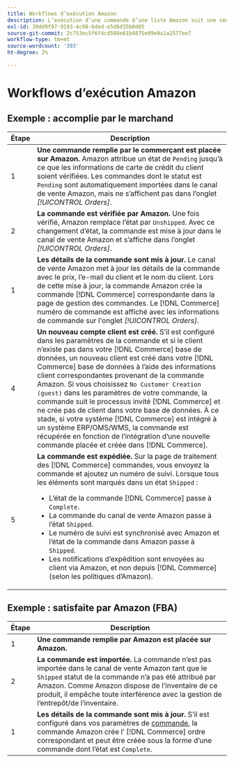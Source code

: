 ```yaml
---
title: Workflows d’exécution Amazon
description: L’exécution d’une commande d’une liste Amazon suit une séquence spécifique, de l’envoi de la commande à l’expédition.
exl-id: 30dd9f97-9193-4c98-bded-e5d8d35b0d05
source-git-commit: 2c753ec5f6f4cd509e61b4875e09e9a1a2577ee7
workflow-type: tm+mt
source-wordcount: '393'
ht-degree: 2%

---
```


# Workflows d’exécution Amazon

## Exemple : accomplie par le marchand

| Étape | Description |
|----|----|
| 1 | **Une commande remplie par le commerçant est placée sur Amazon.** Amazon attribue un état de  `Pending` jusqu’à ce que les informations de carte de crédit du client soient vérifiées. Les commandes dont le statut est `Pending` sont automatiquement importées dans le canal de vente Amazon, mais ne s’affichent pas dans l’onglet _[!UICONTROL Orders]_. |
| 2 | **La commande est vérifiée par Amazon.** Une fois vérifié, Amazon remplace l’état par  `Unshipped`. Avec ce changement d’état, la commande est mise à jour dans le canal de vente Amazon et s’affiche dans l’onglet _[!UICONTROL Orders]_. |
| 1 | **Les détails de la commande sont mis à jour.** Le canal de vente Amazon met à jour les détails de la commande avec le prix, l’e-mail du client et le nom du client. Lors de cette mise à jour, la commande Amazon crée la commande [!DNL Commerce] correspondante dans la page de gestion des commandes. Le [!DNL Commerce] numéro de commande est affiché avec les informations de commande sur l&#39;onglet _[!UICONTROL Orders]_. |
| 4 | **Un nouveau compte client est créé.** S’il est configuré dans les paramètres de la commande et si le client n’existe pas dans votre  [!DNL Commerce] base de données, un nouveau client est créé dans votre  [!DNL Commerce] base de données à l’aide des informations client correspondantes provenant de la commande Amazon. Si vous choisissez `No Customer Creation (guest)` dans les paramètres de votre commande, la commande suit le processus invité [!DNL Commerce] et ne crée pas de client dans votre base de données. À ce stade, si votre système [!DNL Commerce] est intégré à un système ERP/OMS/WMS, la commande est récupérée en fonction de l’intégration d’une nouvelle commande placée et créée dans [!DNL Commerce]. |
| 5 | **La commande est expédiée.** Sur la page de traitement des  [!DNL Commerce] commandes, vous envoyez la commande et ajoutez un numéro de suivi. Lorsque tous les éléments sont marqués dans un état `Shipped` :<ul><li>L’état de la commande [!DNL Commerce] passe à `Complete`.</li><li>La commande du canal de vente Amazon passe à l’état `Shipped`.</li><li>Le numéro de suivi est synchronisé avec Amazon et l’état de la commande dans Amazon passe à `Shipped`.</li><li>Les notifications d’expédition sont envoyées au client via Amazon, et non depuis [!DNL Commerce] (selon les politiques d’Amazon). |

## Exemple : satisfaite par Amazon (FBA)

| Étape | Description |
|---|---|
| 1 | **Une commande remplie par Amazon est placée sur Amazon.** |
| 2 | **La commande est importée.** La commande n’est pas importée dans le canal de vente Amazon tant que le  `Shipped` statut de la commande n’a pas été attribué par Amazon. Comme Amazon dispose de l’inventaire de ce produit, il empêche toute interférence avec la gestion de l’entrepôt/de l’inventaire. |
| 1 | **Les détails de la commande sont mis à jour.** S’il est configuré dans vos paramètres de  [commande](./order-settings.md), la commande Amazon crée l’ [!DNL Commerce] ordre correspondant et peut être créée sous la forme d’une commande dont l’état est  `Complete`. |

